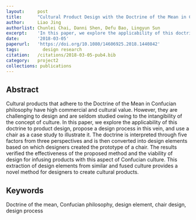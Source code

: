 ```yaml
---
layout:     post
title:      "Cultural Product Design with the Doctrine of the Mean in Confucian Philosophy"
author:     Liao Jing
authorlist: Chunlei Chai, Danni Shen, Defu Bao, Lingyun Sun
excerpt:    'In this paper, we explore the applicability of this doctrine to product design, propose a design process in this vein, and use a chair as a case study to illustrate it.'
date:       '2018-03-05'
paperurl:   'https://doi.org/10.1080/14606925.2018.1440842'
tags: 		  design research
citation:   /citations/2018-03-05-pub4.bib
category:   project2
collections: publications
---
```


## Abstract
Cultural products that adhere to the Doctrine of the Mean in Confucian philosophy have high commercial and cultural value. However, they are challenging to design and are seldom studied owing to the intangibility of the concept of culture. In this paper, we explore the applicability of this doctrine to product design, propose a design process in this vein, and use a chair as a case study to illustrate it. The doctrine is interpreted through five factors from three perspectives and is then converted into design elements based on which designers created the prototype of a chair. The results verified the effectiveness of the proposed method and the viability of design for infusing products with this aspect of Confucian culture. This extraction of design elements from similar and fused culture provides a novel method for designers to create cultural products.

## Keywords
Doctrine of the mean, Confucian philosophy, design element, chair design, design process
